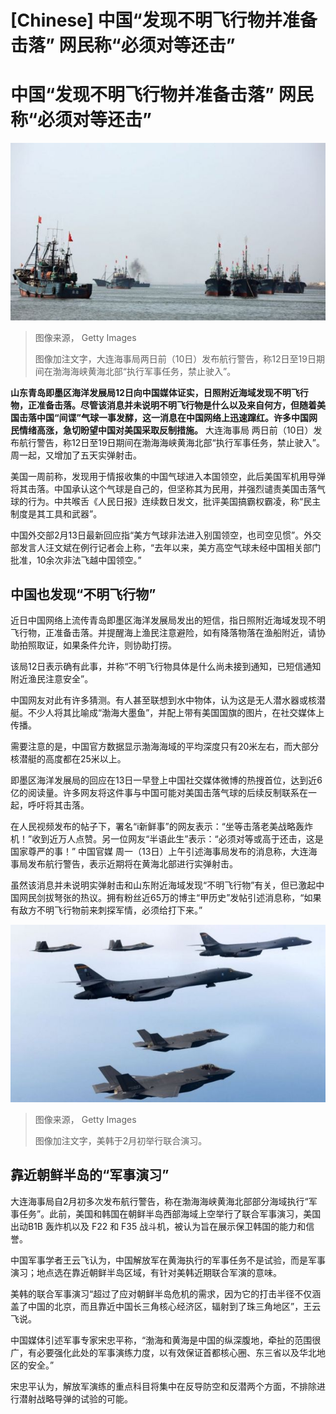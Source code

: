 # [Chinese] 中国“发现不明飞行物并准备击落” 网民称“必须对等还击”

#  中国“发现不明飞行物并准备击落” 网民称“必须对等还击”



![大连海事局两日前（10日）发布航行警告，称12日至19日期间在渤海海峡黄海北部“执行军事任务，禁止驶入”。](_128612868_whatsubject.jpg)

> 图像来源，  Getty Images
>
> 图像加注文字，大连海事局两日前（10日）发布航行警告，称12日至19日期间在渤海海峡黄海北部“执行军事任务，禁止驶入”。

**山东青岛即墨区海洋发展局12日向中国媒体证实，日照附近海域发现不明飞行物，正准备击落。尽管该消息并未说明不明飞行物是什么以及来自何方，但随着美国击落中国“间谍”气球一事发酵，这一消息在中国网络上迅速蹿红。许多中国网民情绪高涨，急切盼望中国对美国采取反制措施。**
 大连海事局  两日前（10日）发布航行警告，称12日至19日期间在渤海海峡黄海北部“执行军事任务，禁止驶入”。周一起，又增加了五天实弹射击。

美国一周前称，发现用于情报收集的中国气球进入本国领空，此后美国军机用导弹将其击落。中国承认这个气球是自己的，但坚称其为民用，并强烈谴责美国击落气球的行为。中共喉舌《人民日报》连续数日发文，批评美国搞霸权霸凌，称“民主制度是其工具和武器”。

中国外交部2月13日最新回应指“美方气球非法进入别国领空，也司空见惯”。外交部发言人汪文斌在例行记者会上称，“去年以来，美方高空气球未经中国相关部门批准，10余次非法飞越中国领空。”


##  中国也发现“不明飞行物”

近日中国网络上流传青岛即墨区海洋发展局发出的短信，指日照附近海域发现不明飞行物，正准备击落。并提醒海上渔民注意避险，如有降落物落在渔船附近，请协助拍照取证，如果条件允许，则协助打捞。

该局12日表示确有此事，并称“不明飞行物具体是什么尚未接到通知，已短信通知附近渔民注意安全”。

中国网友对此有许多猜测。有人甚至联想到水中物体，认为这是无人潜水器或核潜艇。不少人将其比喻成“渤海大墨鱼”，并配上带有美国国旗的图片，在社交媒体上传播。

需要注意的是，中国官方数据显示渤海海域的平均深度只有20米左右，而大部分核潜艇的高度都在25米以上。

即墨区海洋发展局的回应在13日一早登上中国社交媒体微博的热搜首位，达到近6亿的阅读量。许多网友将这件事与中国可能对美国击落气球的后续反制联系在一起，呼吁将其击落。

在人民视频发布的帖子下，署名“i新鲜事”的网友表示：“坐等击落老美战略轰炸机！”收到近万人点赞。另一位网友“半语此生”表示：“必须对等或高于还击，这是国家尊严的事！”
 中国官媒  周一（13日）上午引述海事局发布的消息称，大连海事局发布航行警告，表示近期将在黄海北部进行实弹射击。

虽然该消息并未说明实弹射击和山东附近海域发现“不明飞行物”有关，但已激起中国网民剑拔弩张的热议。拥有粉丝近65万的博主“甲历史”发帖引述消息称，“如果有敌方不明飞行物前来刺探军情，必须给打下来。”

![美韩于2月初举行联合演习](_128612874_whatsubject.jpg)

> 图像来源，  Getty Images
>
> 图像加注文字，美韩于2月初举行联合演习。

##  靠近朝鲜半岛的“军事演习”

大连海事局自2月初多次发布航行警告，称在渤海海峡黄海北部部分海域执行“军事任务”。此前，美国和韩国在朝鲜半岛西部海域上空举行了联合军事演习，美国出动B1B 轰炸机以及 F22 和 F35 战斗机，被认为旨在展示保卫韩国的能力和信誉。

中国军事学者王云飞认为，中国解放军在黄海执行的军事任务不是试验，而是军事演习；地点选在靠近朝鲜半岛区域，有针对美韩近期联合军演的意味。

美韩的联合军事演习“超过了应对朝鲜半岛危机的需求，因为它的打击半径不仅涵盖了中国的北京，而且靠近中国长三角核心经济区，辐射到了珠三角地区”，王云飞说。

中国媒体引述军事专家宋忠平称，“渤海和黄海是中国的纵深腹地，牵扯的范围很广，有必要强化此处的军事演练力度，以有效保证首都核心圈、东三省以及华北地区的安全。”

宋忠平认为，解放军演练的重点科目将集中在反导防空和反潜两个方面，不排除进行潜射战略导弹的试验的可能。


